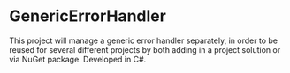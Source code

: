 # GenericErrorHandler
This project will manage a generic error handler separately, in order to be reused for several different projects by both adding in a project solution or via NuGet package. Developed in C#.
